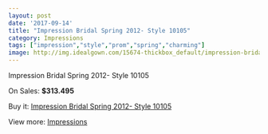 ```yaml
---
layout: post
date: '2017-09-14'
title: "Impression Bridal Spring 2012- Style 10105"
category: Impressions
tags: ["impression","style","prom","spring","charming"]
image: http://img.idealgown.com/15674-thickbox_default/impression-bridal-spring-2012-style-10105.jpg
---
```

Impression Bridal Spring 2012- Style 10105

On Sales: **$313.495**
<a href="https://www.idealgown.com/en/impressions/6255-impression-bridal-spring-2012-style-10105.html"><amp-img layout="responsive" width="600" height="600" src="//img.idealgown.com/15674-thickbox_default/impression-bridal-spring-2012-style-10105.jpg" alt="Impression Bridal Spring 2012- Style 10105 0" /></a>
<a href="https://www.idealgown.com/en/impressions/6255-impression-bridal-spring-2012-style-10105.html"><amp-img layout="responsive" width="600" height="600" src="//img.idealgown.com/15676-thickbox_default/impression-bridal-spring-2012-style-10105.jpg" alt="Impression Bridal Spring 2012- Style 10105 1" /></a>
<a href="https://www.idealgown.com/en/impressions/6255-impression-bridal-spring-2012-style-10105.html"><amp-img layout="responsive" width="600" height="600" src="//img.idealgown.com/15675-thickbox_default/impression-bridal-spring-2012-style-10105.jpg" alt="Impression Bridal Spring 2012- Style 10105 2" /></a>

Buy it: [Impression Bridal Spring 2012- Style 10105](https://www.idealgown.com/en/impressions/6255-impression-bridal-spring-2012-style-10105.html "Impression Bridal Spring 2012- Style 10105")

View more: [Impressions](https://www.idealgown.com/en/91-impressions "Impressions")